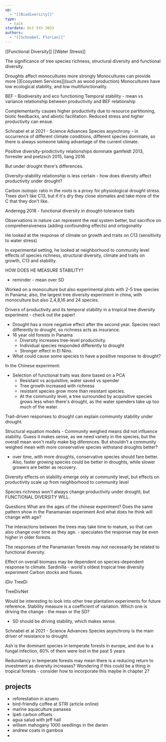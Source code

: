 ```yaml
---
up:
  - "[[Biodiversity]]"
type:
  - talk
stardate: Oct 5th 2023
authors:
  - "[[Schnabel, Florian]]"
---
```

[[Functional Diversity]] [[Water Stress]]

The significance of tree species richness, structural diversity and functional diversity.

Droughts affect monocultures more strongly
	Monocultures can provide more [[Ecosystem Services]](such as wood production)
	Monocultures have low ecological stability, and low multifunctionality.

BEF - Biodiversity and eco functioning
	Temporal stability - mean vs variance relationship between productivity and BEF relationship

Complementarity causes higher productivity due to resource partitioning, biotic feedbacks, and abiotic facilitation.
Reduced stress and higher productivity can ensue.

Schnabel et al 2021 - Science Advances
	Species asynchrony - in occurrence of different climate conditions, different species dominate, so there is always someone taking advantage of the current climate.

Positive diversity-prodictivity relationships dominate
gamfeldt 2013, forrester and pretzsch 2015, liang 2016

But under drought there's differences.

Diversity-stability relationship is less certain - how does diversity affect productivity under drought?

Carbon isotopic ratio in the roots is a proxy for physiological drought stress. Trees don't like C13, but if it's dry they close stomates and take more of the C that they don't like.

Anderegg 2018 - functional diversity in drought-tolerance traits

Observations in nature can represent the real system better, but sacrifice on comprehensiveness (adding confounding effects) and ortogonality

He looked at the response of climate on growth and traits on C13 (sensitivity to water stress)

In experimental setting, he looked at neighborhood to community level effects of species richness, structural diversity, climate and traits on growth, C13 and stability.

HOW DOES HE MEASURE STABILITY?
- reminder - mean over SD

Worked on a monoculture but also experimental plots with 2-5 tree species in Panama; also, the largest tree diversity experiment in china, with monoculture but also 2,4,8,16 and 24 species.

Drivers of productivity and its temporal stability in a tropical tree diversity experiment - check out the paper!

- Drought has a more negative effect after the second year. Species react differently to drought, so richness acts as insurance.
- 16 year old forests in Panama
	- Diversity increases tree-level productivity.
	- Individual species responded differently to drought
	- Stronger effect in El Nino.
- What could cause some species to have a positive response to drought?

In the Chinese experiment:
- Selection of functional traits was done based on a PCA
	- Resistant vs acquisitive, water saved vs spender
	- Tree growth increased with richness
	- resistant species grow more than resistant species.
	- At the community level, a tree surrounded by acquisitive species grows less when there's drought, as the water spenders take up too much of the water.

Trait-driven responses to drought can explain community stability under drought.

Structural equation models - Community weighed means did not influence stability. Guess it makes sense, as we need variety in the species, but the overall mean won't really make big diferences.
But shouldn't a community weighed mean with more conservative species withstand droughts better?
- over time, with more droughts, conservative species should fare better. Also, faster growing species could be better in droughts, while slower growers are better as recovery.

Diversity effects on stability emerge only at community level, but effects on productivity scale up from neighborhood to community level

Species richness won't always change productivity under drought, but FUNCTIONAL DIVERSITY WILL.

Questions
What are the ages of the chinese experiment?
Does the same pattern show in the Panamanian experiment
And what does he think will change with age?

The interactions between the trees may take time to mature, so that can also change over time as they age. - speculates the response may be even higher in older forests.

The responses of the Panamanian forests may not necessarily be related to functional diversity.

Effect on overall biomass may be dependent on species-dependent response to climate.
Sardinilla - world's oldest tropical tree diversity experiment
Carbon stocks and fluxes.

iDiv
TreeDi

TreeDivNet

Would be interesting to look into other tree plantation experiments for future reference.
Stability measure is a coefficient of variation. Which one is driving the change - the mean or the SD?
- SD should be driving stability, which makes sense.

Schnabel et al 2021 - Science Advances
Species asynchrony is the main driver of resistance to drought.

Ash is the dominant species in temperate forests in europe, and due to a fungal infection, 60% of them were lost in the past 5 years

Redundancy in temperate forests may mean there is a reducing return to investment as diversity increases? Wondering if this could be a thing in tropical forests - consider how to incorporate this maybe in chapter 2?

## projects

- reforestation in azuero
- bird-friendly coffee at STRI (article online)
- marine aquaculture panasea
- Ipeti carbon offsets
- agua salud with jeff hall
- william mahogany 1000 seedlings in the darien
- andrew coats in gamboa
- 
